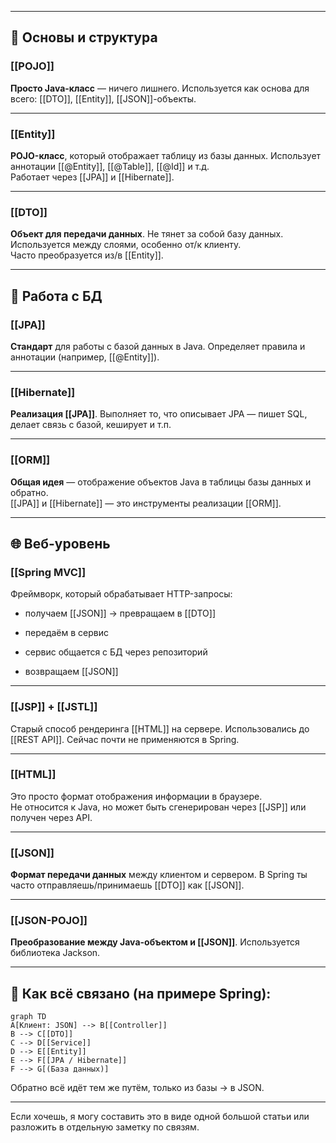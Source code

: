 
---

## 🧱 Основы и структура

### [[POJO]]

**Просто Java-класс** — ничего лишнего. Используется как основа для всего: [[DTO]], [[Entity]], [[JSON]]-объекты.

---

### [[Entity]]

**POJO-класс**, который отображает таблицу из базы данных. Использует аннотации [[@Entity]], [[@Table]], [[@Id]] и т.д.  
Работает через [[JPA]] и [[Hibernate]].

---

### [[DTO]]

**Объект для передачи данных**. Не тянет за собой базу данных. Используется между слоями, особенно от/к клиенту.  
Часто преобразуется из/в [[Entity]].

---

## 💾 Работа с БД

### [[JPA]]

**Стандарт** для работы с базой данных в Java. Определяет правила и аннотации (например, [[@Entity]]).

---

### [[Hibernate]]

**Реализация [[JPA]]**. Выполняет то, что описывает JPA — пишет SQL, делает связь с базой, кеширует и т.п.

---

### [[ORM]]

**Общая идея** — отображение объектов Java в таблицы базы данных и обратно.  
[[JPA]] и [[Hibernate]] — это инструменты реализации [[ORM]].

---

## 🌐 Веб-уровень

### [[Spring MVC]]

Фреймворк, который обрабатывает HTTP-запросы:

- получаем [[JSON]] → превращаем в [[DTO]]
    
- передаём в сервис
    
- сервис общается с БД через репозиторий
    
- возвращаем [[JSON]]
    

---

### [[JSP]] + [[JSTL]]

Старый способ рендеринга [[HTML]] на сервере. Использовались до [[REST API]]. Сейчас почти не применяются в Spring.

---

### [[HTML]]

Это просто формат отображения информации в браузере.  
Не относится к Java, но может быть сгенерирован через [[JSP]] или получен через API.

---

### [[JSON]]

**Формат передачи данных** между клиентом и сервером. В Spring ты часто отправляешь/принимаешь [[DTO]] как [[JSON]].

---

### [[JSON-POJO]]

**Преобразование между Java-объектом и [[JSON]]**. Используется библиотека Jackson.

---

## 🔄 Как всё связано (на примере Spring):

```mermaid
graph TD
A[Клиент: JSON] --> B[[Controller]]
B --> C[[DTO]]
C --> D[[Service]]
D --> E[[Entity]]
E --> F[[JPA / Hibernate]]
F --> G[(База данных)]
```

Обратно всё идёт тем же путём, только из базы → в JSON.

---

Если хочешь, я могу составить это в виде одной большой статьи или разложить в отдельную заметку по связям.